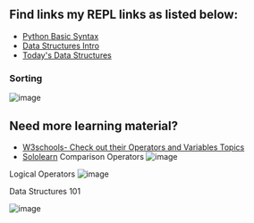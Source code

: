 ## Find links my REPL links as listed below:
* [Python Basic Syntax](https://replit.com/@shaywanjiru/PythonSyntax)
* [Data Structures Intro](https://replit.com/@shaywanjiru/DataStructures)
* [Today's Data Structures](https://replit.com/@shaywanjiru/DataStructures2#main.py)

### Sorting 

![image](https://github.com/Joy879/Africa-Data-School-Curriculum/assets/70502261/9c9d0a1e-12e7-4cb6-830d-f5fded7b4ba6)


## Need more learning material?
* [W3schools- Check out their Operators and Variables Topics](https://www.w3schools.com/python/python_syntax.asp)
* [Sololearn](https://www.sololearn.com/learn/courses/python-introduction)
Comparison Operators
![image](https://github.com/Joy879/Africa-Data-School-Curriculum/assets/70502261/0e731f79-37c1-4fb9-a45c-7592fe598657)



Logical Operators
![image](https://github.com/Joy879/Africa-Data-School-Curriculum/assets/70502261/438fc424-a309-48b0-b68c-76e35a092979)


Data Structures 101

![image](https://github.com/Joy879/Africa-Data-School-Curriculum/assets/70502261/703cc70a-ad91-41e0-bbdf-d8a3fa551fb8)

